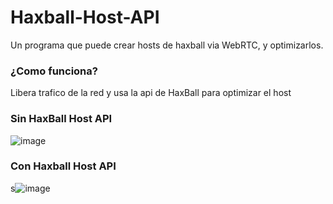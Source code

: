 # Haxball-Host-API
Un programa que puede crear hosts de haxball via WebRTC, y optimizarlos.
### ¿Como funciona?
Libera trafico de la red y usa la api de HaxBall para optimizar el host 
### Sin HaxBall Host API
![image](https://github.com/gabidevelop/Haxball-Host-API/assets/157929522/a968adb5-e4a4-4272-9603-57b9bea5f59a)
### Con Haxball Host API
s![image](https://github.com/gabidevelop/Haxball-Host-API/assets/157929522/a4dcaf82-4c68-4889-ad11-cf043df3ab4b)

